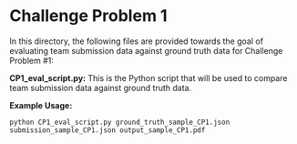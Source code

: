 # Challenge Problem 1

In this directory, the following files are provided towards the goal of evaluating team submission data against ground truth data for Challenge Problem #1:

**CP1_eval_script.py:** This is the Python script that will be used to compare team submission data against ground truth data.

**Example Usage:**

`python CP1_eval_script.py ground_truth_sample_CP1.json submission_sample_CP1.json output_sample_CP1.pdf`
